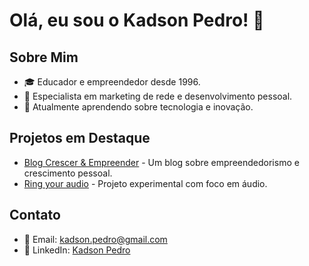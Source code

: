 # Olá, eu sou o Kadson Pedro! 👋

## Sobre Mim
- 🎓 Educador e empreendedor desde 1996.
- 💼 Especialista em marketing de rede e desenvolvimento pessoal.
- 🌱 Atualmente aprendendo sobre tecnologia e inovação.

## Projetos em Destaque
- [Blog Crescer & Empreender](https://github.com/kpedro/crescer-empreender-blog) - Um blog sobre empreendedorismo e crescimento pessoal.
- [Ring your audio](#) - Projeto experimental com foco em áudio.

## Contato
- 📧 Email: kadson.pedro@gmail.com
- 💼 LinkedIn: [Kadson Pedro](https://www.linkedin.com/in/kadsonpedro/)
